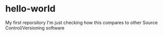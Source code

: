 # hello-world
My first reporsitory
I'm just checking how this compares to other Source Control/Versioning software
